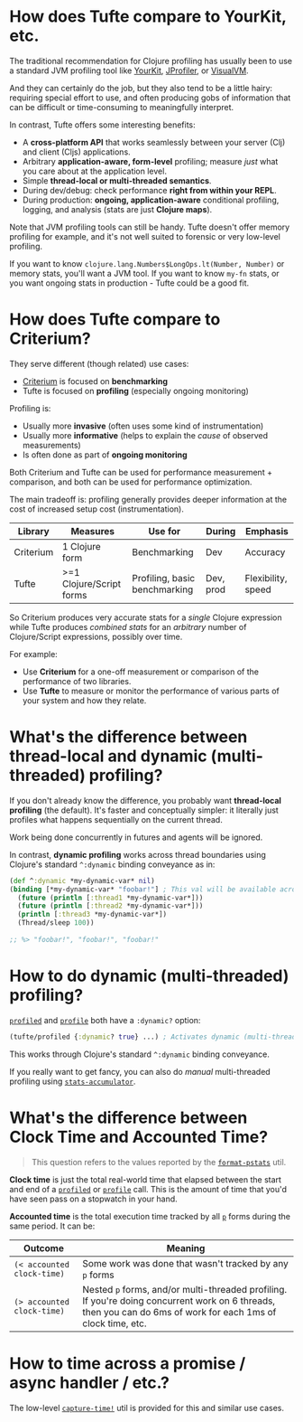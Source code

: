 # How does Tufte compare to YourKit, etc.

The traditional recommendation for Clojure profiling has usually been to use a standard JVM profiling tool like [YourKit](https://www.yourkit.com/), [JProfiler](https://www.ej-technologies.com/products/jprofiler/overview.html), or [VisualVM](https://visualvm.github.io/).

And they can certainly do the job, but they also tend to be a little hairy: requiring special effort to use, and often producing gobs of information that can be difficult or time-consuming to meaningfully interpret.

In contrast, Tufte offers some interesting benefits:

- A **cross-platform API** that works seamlessly between your server (Clj) and client (Cljs) applications.
- Arbitrary **application-aware, form-level** profiling; measure _just_ what you care about at the application level.
- Simple **thread-local or multi-threaded semantics**.
- During dev/debug: check performance **right from within your REPL**.
- During production: **ongoing, application-aware** conditional profiling, logging, and analysis (stats are just **Clojure maps**).

Note that JVM profiling tools can still be handy. Tufte doesn't offer memory profiling for example, and it's not well suited to forensic or very low-level profiling.

If you want to know `clojure.lang.Numbers$LongOps.lt(Number, Number)` or memory stats, you'll want a JVM tool. If you want to know `my-fn` stats, or you want ongoing stats in production - Tufte could be a good fit.

# How does Tufte compare to Criterium?

They serve different (though related) use cases:

- [Criterium](https://github.com/hugoduncan/criterium) is focused on **benchmarking**
- Tufte is focused on **profiling** (especially ongoing monitoring)

Profiling is:

- Usually more **invasive** (often uses some kind of instrumentation)
- Usually more **informative** (helps to explain the *cause* of observed measurements)
- Is often done as part of **ongoing monitoring**

Both Criterium and Tufte can be used for performance measurement + comparison, and both can be used for performance optimization.

The main tradeoff is: profiling generally provides deeper information at the cost of increased setup cost (instrumentation).

Library | Measures | Use for | During | Emphasis
--- | --- | --- | --- | ---
Criterium | 1 Clojure form | Benchmarking | Dev | Accuracy
Tufte | >=1 Clojure/Script forms | Profiling, basic benchmarking | Dev, prod | Flexibility, speed

So Criterium produces very accurate stats for a _single_ Clojure expression while Tufte produces _combined stats_ for an _arbitrary_ number of Clojure/Script expressions, possibly over time.

For example:

- Use **Criterium** for a one-off measurement or comparison of the performance of two libraries.
- Use **Tufte** to measure or monitor the performance of various parts of your system and how they relate.

# What's the difference between thread-local and dynamic (multi-threaded) profiling?

If you don't already know the difference, you probably want **thread-local profiling** (the default). It's faster and conceptually simpler: it literally just profiles what happens sequentially on the current thread.

Work being done concurrently in futures and agents will be ignored.

In contrast, **dynamic profiling** works across thread boundaries using Clojure's standard `^:dynamic` binding conveyance as in:

```clojure
(def ^:dynamic *my-dynamic-var* nil)
(binding [*my-dynamic-var* "foobar!"] ; This val will be available across Clojure threads
  (future (println [:thread1 *my-dynamic-var*]))
  (future (println [:thread2 *my-dynamic-var*]))
  (println [:thread3 *my-dynamic-var*])
  (Thread/sleep 100))
  
;; %> "foobar!", "foobar!", "foobar!"
```

# How to do dynamic (multi-threaded) profiling?

[`profiled`](https://cljdoc.org/d/com.taoensso/tufte/CURRENT/api/taoensso.tufte#profiled) and [`profile`](https://cljdoc.org/d/com.taoensso/tufte/CURRENT/api/taoensso.tufte#profile) both have a `:dynamic?` option:

```clojure
(tufte/profiled {:dynamic? true} ...) ; Activates dynamic (multi-threaded) profiling
```

This works through Clojure's standard `^:dynamic` binding conveyance.

If you really want to get fancy, you can also do _manual_ multi-threaded profiling using [`stats-accumulator`](https://cljdoc.org/d/com.taoensso/tufte/CURRENT/api/taoensso.tufte#stats-accumulator).

# What's the difference between Clock Time and Accounted Time?

> This question refers to the values reported by the [`format-pstats`](https://cljdoc.org/d/com.taoensso/tufte/CURRENT/api/taoensso.tufte#format-pstats) util.

**Clock time** is just the total real-world time that elapsed between the start and end of a [`profiled`](https://cljdoc.org/d/com.taoensso/tufte/CURRENT/api/taoensso.tufte#profiled) or [`profile`](https://cljdoc.org/d/com.taoensso/tufte/CURRENT/api/taoensso.tufte#profile) call. This is the amount of time that you'd have seen pass on a stopwatch in your hand.

**Accounted time** is the total execution time tracked by all [`p`](https://cljdoc.org/d/com.taoensso/tufte/CURRENT/api/taoensso.tufte#p) forms during the same period. It can be:

| Outcome                    | Meaning                                                                                                                                                       |
| -------------------------- | ------------------------------------------------------------------------------------------------------------------------------------------------------------- |
| `(< accounted clock-time)` | Some work was done that wasn't tracked by any `p` forms                                                                                                       |
| `(> accounted clock-time)` | Nested `p` forms, and/or multi-threaded profiling. If you're doing concurrent work on 6 threads, then you can do 6ms of work for each 1ms of clock time, etc. |

# How to time across a promise / async handler / etc.?

The low-level [`capture-time!`](https://cljdoc.org/d/com.taoensso/tufte/CURRENT/api/taoensso.tufte#capture-time!) util is provided for this and similar use cases.